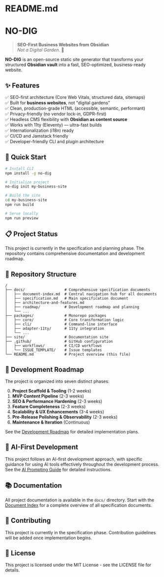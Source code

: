 # README.md

# NO-DIG
> **SEO-First Business Websites from Obsidian**  
> _Not a Digital Garden._ 🚀

**NO-DIG** is an open-source static site generator that transforms your structured **Obsidian vault** into a fast, SEO-optimized, business-ready website.

## ✨ Features

✅ SEO-first architecture (Core Web Vitals, structured data, sitemaps)  
✅ Built for **business websites**, not "digital gardens"  
✅ Clean, production-grade HTML (accessible, semantic, performant)  
✅ Privacy-friendly (no vendor lock-in, GDPR-first)  
✅ Headless CMS flexibility with **Obsidian as content source**  
✅ Works with 11ty (Eleventy) — ultra-fast builds  
✅ Internationalization (i18n) ready  
✅ CI/CD and Jamstack friendly  
✅ Developer-friendly CLI and plugin architecture  

## 🚀 Quick Start

```bash
# Install CLI
npm install -g no-dig

# Initialize project
no-dig init my-business-site

# Build the site
cd my-business-site
npm run build

# Serve locally
npm run preview
```

## 📋 Project Status

This project is currently in the specification and planning phase. The repository contains comprehensive documentation and development roadmap.

## 📁 Repository Structure

```
/
├── docs/                  # Comprehensive specification documents
│   ├── document-index.md  # Central navigation hub for all documents
│   ├── specification.md   # Main specification document
│   ├── architecture-and-features.md
│   ├── roadmap/           # Development roadmap and planning
│   └── ...
├── packages/              # Monorepo packages
│   ├── core/              # Core transformation logic
│   ├── cli/               # Command-line interface
│   ├── adapter-11ty/      # 11ty integration
│   └── ...
├── site/                  # Documentation site
├── .github/               # GitHub configuration
│   ├── workflows/         # CI/CD workflows
│   └── ISSUE_TEMPLATE/    # Issue templates
└── README.md              # Project overview (this file)
```

## 🚀 Development Roadmap

The project is organized into seven distinct phases:

0. **Project Scaffold & Tooling** (1-2 weeks)
1. **MVP Content Pipeline** (2-3 weeks)
2. **SEO & Performance Hardening** (2-3 weeks)
3. **Feature Completeness** (2-3 weeks)
4. **Scalability & UX Enhancements** (3-4 weeks)
5. **Pre-Release Polishing & Observability** (2-3 weeks)
6. **Maintenance & Iteration** (Continuous)

See the [Development Roadmap](docs/roadmap/development-roadmap.md) for detailed implementation plans.

## 🧠 AI-First Development

This project follows an AI-first development approach, with specific guidance for using AI tools effectively throughout the development process. See the [AI Prompting Guide](docs/roadmap/ai-prompting-guide.md) for detailed instructions.

## 📚 Documentation

All project documentation is available in the `docs/` directory. Start with the [Document Index](docs/document-index.md) for a complete overview of all specification documents.

## 🤝 Contributing

This project is currently in the specification phase. Contribution guidelines will be added once implementation begins.

## 📄 License

This project is licensed under the MIT License - see the LICENSE file for details.

